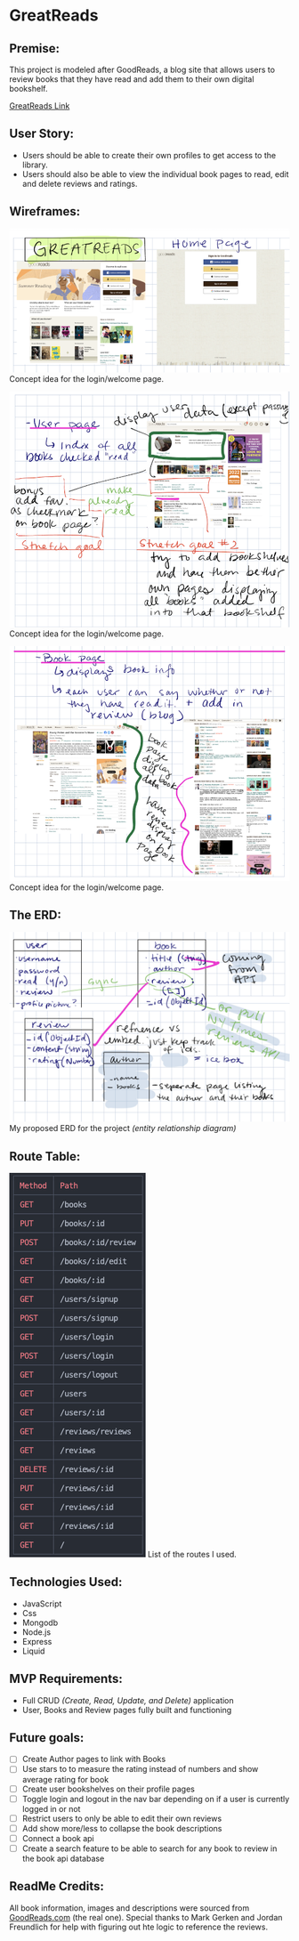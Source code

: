 # GreatReads

## Premise: 

This project is modeled after GoodReads, a blog site that allows users to review books that they have read and add them to their own digital bookshelf.

[GreatReads Link](https://great-reads-project.herokuapp.com)


## User Story:

- Users should be able to create their own profiles to get access to the library.
- Users should also be able to view the individual book pages to read, edit and delete reviews and ratings.


## Wireframes:
 
![Login Page](./img/wireframe-login.png)
Concept idea for the login/welcome page.

![User Page](./img/wireframe-user-page.png)
Concept idea for the login/welcome page.

![Book Page](./img/wireframe-book-page.png)
Concept idea for the login/welcome page.


## The ERD: 

![ERD](./img/erd.png)
My proposed ERD for the project *(entity relationship diagram)*


## Route Table:
 ![Route Table](./img/routes-path.png)
List of the routes I used.

## Technologies Used:
- JavaScript
- Css
- Mongodb
- Node.js
- Express
- Liquid

## MVP Requirements:
- Full CRUD *(Create, Read, Update, and Delete)* application
- User, Books and Review pages fully built and functioning

## Future goals:
- [ ] Create Author pages to link with Books
- [ ] Use stars to to measure the rating instead of numbers and show average rating for book
- [ ] Create user bookshelves on their profile pages
- [ ] Toggle login and logout in the nav bar depending on if a user is currently logged in or not
- [ ] Restrict users to only be able to edit their own reviews
- [ ] Add show more/less to collapse the book descriptions
- [ ] Connect a book api 
- [ ] Create a search feature to be able to search for any book to review in the book api database

## ReadMe Credits:
All book information, images and descriptions were sourced from [GoodReads.com](https://www.goodreads.com) (the real one). Special thanks to Mark Gerken and Jordan Freundlich for help with figuring out hte logic to reference the reviews. 